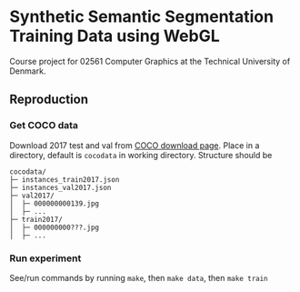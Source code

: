 # Synthetic Semantic Segmentation Training Data using WebGL
Course project for 02561 Computer Graphics at the Technical University of Denmark.

## Reproduction
### Get COCO data
Download 2017 test and val from [COCO download page](https://cocodataset.org/#download).
Place in a directory, default is `cocodata` in working directory.
Structure should be
```
cocodata/
├─ instances_train2017.json
├─ instances_val2017.json
├─ val2017/
│  ├─ 000000000139.jpg
│  ├─ ...
├─ train2017/
│  ├─ 000000000???.jpg
│  ├─ ...
```
### Run experiment
See/run commands by running `make`, then `make data`, then `make train`
